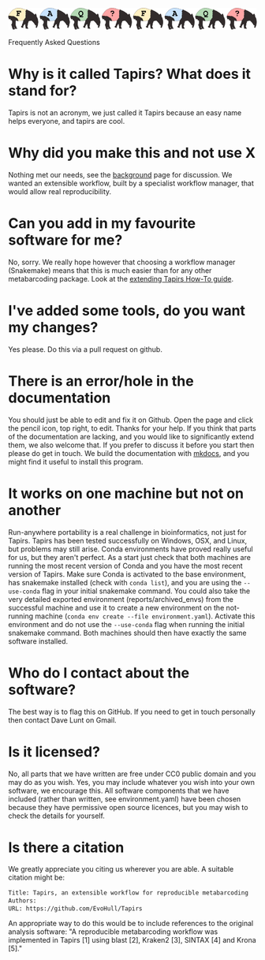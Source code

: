 ![tapirs_logo](../images/faq.png)

Frequently Asked Questions

# Why is it called Tapirs? What does it stand for?
Tapirs is not an acronym, we just called it Tapirs because an easy name helps everyone, and tapirs are cool.

# Why did you make this and not use X
Nothing met our needs, see the [background](background.md) page for discussion. We wanted an extensible workflow, built by a specialist workflow manager, that would allow real reproducibility.

# Can you add in my favourite software for me?
No, sorry. We really hope however that choosing a workflow manager (Snakemake) means that this is much easier than for any other metabarcoding package. Look at the [extending Tapirs How-To guide](../Running-Tapirs/extending.md).

# I've added some tools, do you want my changes?
Yes please. Do this via a pull request on github.

# There is an error/hole in the documentation
You should just be able to edit and fix it on Github. Open the page and click the pencil icon, top right, to edit. Thanks for your help. If you think that parts of the documentation are lacking, and you would like to significantly extend them, we also welcome that. If you prefer to discuss it before you start then please do get in touch. We build the documentation with [mkdocs](https://www.mkdocs.org/), and you might find it useful to install this program.

# It works on one machine but not on another
Run-anywhere portability is a real challenge in bioinformatics, not just for Tapirs. Tapirs has been tested successfully on Windows, OSX, and Linux, but problems may still arise. Conda environments have proved really useful for us, but they aren't perfect. As a start just check that both machines are running the most recent version of Conda and you have the most recent version of Tapirs. Make sure Conda is activated to the base environment, has snakemake installed (check with `conda list`), and you are using the `--use-conda` flag in your initial snakemake command. You could also take the very detailed exported environment (reports/archived_envs) from the successful machine and use it to create a new environment on the not-running machine (`conda env create --file environment.yaml`). Activate this environment and do not use the `--use-conda` flag when running the initial snakemake command. Both machines should then have exactly the same software installed.

# Who do I contact about the software?
The best way is to flag this on GitHub. If you need to get in touch personally then contact Dave Lunt on Gmail.

# Is it licensed?
No, all parts that we have written are free under CC0 public domain and you may do as you wish. Yes, you may include whatever you wish into your own software, we encourage this. All software components that we have included (rather than written, see environment.yaml) have been chosen because they have permissive open source licences, but you may wish to check the details for yourself.

# Is there a citation
We greatly appreciate you citing us wherever you are able. A suitable citation might be:
```
Title: Tapirs, an extensible workflow for reproducible metabarcoding
Authors:
URL: https://github.com/EvoHull/Tapirs
```

An appropriate way to do this would be to include references to the original analysis software: "A reproducible metabarcoding workflow was implemented in Tapirs [1] using blast [2], Kraken2 [3], SINTAX [4] and Krona [5]."
